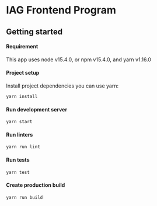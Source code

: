 # IAG Frontend Program

## Getting started

#### Requirement

This app uses node v15.4.0, or npm v15.4.0, and yarn v1.16.0

#### Project setup

Install project dependencies you can use yarn:

```
yarn install
```

#### Run development server

```
yarn start
```

#### Run linters

```
yarn run lint
```

#### Run tests

```
yarn test
```

#### Create production build

```
yarn run build
```
